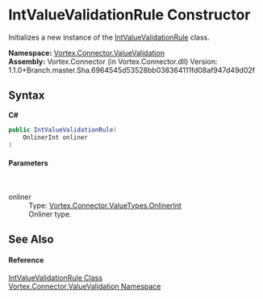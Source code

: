 # IntValueValidationRule Constructor 
 

Initializes a new instance of the <a href="T_Vortex_Connector_ValueValidation_IntValueValidationRule.md">IntValueValidationRule</a> class.

**Namespace:**&nbsp;<a href="N_Vortex_Connector_ValueValidation.md">Vortex.Connector.ValueValidation</a><br />**Assembly:**&nbsp;Vortex.Connector (in Vortex.Connector.dll) Version: 1.1.0+Branch.master.Sha.6964545d53528bb038364111fd08af947d49d02f

## Syntax

**C#**<br />
``` C#
public IntValueValidationRule(
	OnlinerInt onliner
)
```


#### Parameters
&nbsp;<dl><dt>onliner</dt><dd>Type: <a href="T_Vortex_Connector_ValueTypes_OnlinerInt.md">Vortex.Connector.ValueTypes.OnlinerInt</a><br />Onliner type.</dd></dl>

## See Also


#### Reference
<a href="T_Vortex_Connector_ValueValidation_IntValueValidationRule.md">IntValueValidationRule Class</a><br /><a href="N_Vortex_Connector_ValueValidation.md">Vortex.Connector.ValueValidation Namespace</a><br />
